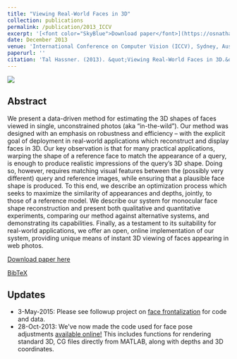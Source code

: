 ```yaml
---
title: "Viewing Real-World Faces in 3D"
collection: publications
permalink: /publication/2013_ICCV
excerpt: '[<font color="SkyBlue">Download paper</font>](https://osnathassner.github.io/talhassner/projects/ViewFaces3D/HassnerICCV2013.pdf)'
date: December 2013
venue: 'International Conference on Computer Vision (ICCV), Sydney, Austraila'
paperurl: ''
citation: 'Tal Hassner. (2013). &quot;Viewing Real-World Faces in 3D.&quot; <i>International Conference on Computer Vision (ICCV), Sydney, Austraila</i>.'
---
```


<img src='https://osnathassner.github.io/talhassner/projects/ViewFaces3D/Viewing Real World Faces.jpg'>

Abstract
------
We present a data-driven method for estimating the 3D shapes of faces viewed in single, unconstrained photos (aka “in-the-wild”). Our method was designed with an emphasis on robustness and efficiency – with the explicit goal of deployment in real-world applications which reconstruct and display faces in 3D. Our key observation is that for many practical applications, warping the shape of a reference face to match the appearance of a query, is enough to produce realistic impressions of the query’s 3D shape. Doing so, however, requires matching visual features between the (possibly very different) query and reference images, while ensuring that a plausible face shape is produced. To this end, we describe an optimization process which seeks to maximize the similarity of appearances and depths, jointly, to those of a reference model. We describe our system for monocular face shape reconstruction and present both qualitative and quantitative experiments, comparing our method against alternative systems, and demonstrating its capabilities. Finally, as a testament to its suitability for real-world applications, we offer an open, online implementation of our system, providing unique means of instant 3D viewing of faces appearing in web photos.

[Download paper here](https://osnathassner.github.io/talhassner/projects/ViewFaces3D/HassnerICCV2013.pdf)

[BibTeX](https://osnathassner.github.io/talhassner/projects/ViewFaces3D/BibTeX.txt)

Updates
------
- 3-May-2015: Please see followup project on [face frontalization](https://osnathassner.github.io/talhassner/publication/2015_CVPR_1) for code and data.
- 28-Oct-2013: We've now made the code used for face pose adjustments [available online!](https://osnathassner.github.io/talhassner/projects/poses) This includes functions for rendering standard 3D, CG files directly from MATLAB, along with depths and 3D coordinates.
